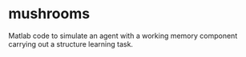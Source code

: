 # mushrooms
Matlab code to simulate an agent with a working memory component carrying out a structure learning task. 
